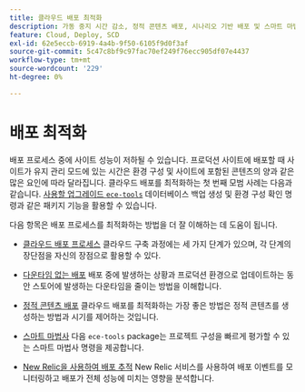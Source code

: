 ```yaml
---
title: 클라우드 배포 최적화
description: 가동 중지 시간 감소, 정적 콘텐츠 배포, 시나리오 기반 배포 및 스마트 마법사를 포함하여 클라우드 인프라 프로젝트에서 Adobe Commerce의 배포 프로세스를 최적화하는 방법에 대해 알아봅니다.
feature: Cloud, Deploy, SCD
exl-id: 62e5eccb-6919-4a4b-9f50-6105f9d0f3af
source-git-commit: 5c47c8bf9c97fac70ef249f76ecc905df07e4437
workflow-type: tm+mt
source-wordcount: '229'
ht-degree: 0%

---
```


# 배포 최적화

배포 프로세스 중에 사이트 성능이 저하될 수 있습니다. 프로덕션 사이트에 배포할 때 사이트가 유지 관리 모드에 있는 시간은 환경 구성 및 사이트에 포함된 콘텐츠의 양과 같은 많은 요인에 따라 달라집니다. 클라우드 배포를 최적화하는 첫 번째 모범 사례는 다음과 같습니다. [사용할 업그레이드 `ece-tools`](../dev-tools/install-package.md) 데이터베이스 백업 생성 및 환경 구성 확인 명령과 같은 패키지 기능을 활용할 수 있습니다.

다음 항목은 배포 프로세스를 최적화하는 방법을 더 잘 이해하는 데 도움이 됩니다.

- [클라우드 배포 프로세스](process.md)
클라우드 구축 과정에는 세 가지 단계가 있으며, 각 단계의 장단점을 자신의 장점으로 활용할 수 있다.

- [다운타임 없는 배포](reduce-downtime.md)
배포 중에 발생하는 상황과 프로덕션 환경으로 업데이트하는 동안 스토어에 발생하는 다운타임을 줄이는 방법을 이해합니다.

- [정적 콘텐츠 배포](static-content.md)
클라우드 배포를 최적화하는 가장 좋은 방법은 정적 콘텐츠를 생성하는 방법과 시기를 제어하는 것입니다.

- [스마트 마법사](smart-wizards.md)
다음 `ece-tools` package는 프로젝트 구성을 빠르게 평가할 수 있는 스마트 마법사 명령을 제공합니다.

- [New Relic을 사용하여 배포 추적](../monitor/track-deployments.md)
New Relic 서비스를 사용하여 배포 이벤트를 모니터링하고 배포가 전체 성능에 미치는 영향을 분석합니다.
